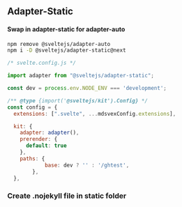 ## Adapter-Static

#### Swap in adapter-static for adapter-auto

``` bash
npm remove @sveltejs/adapter-auto
npm i -D @sveltejs/adapter-static@next
```

``` js
/* svelte.config.js */

import adapter from "@sveltejs/adapter-static";

const dev = process.env.NODE_ENV === 'development';

/** @type {import('@sveltejs/kit').Config} */
const config = {
  extensions: [".svelte", ...mdsvexConfig.extensions],

  kit: {
    adapter: adapter(),
    prerender: {
      default: true
    },
    paths: {
			base: dev ? '' : '/ghtest',
		},
  },

```

### Create .nojekyll file in static folder

